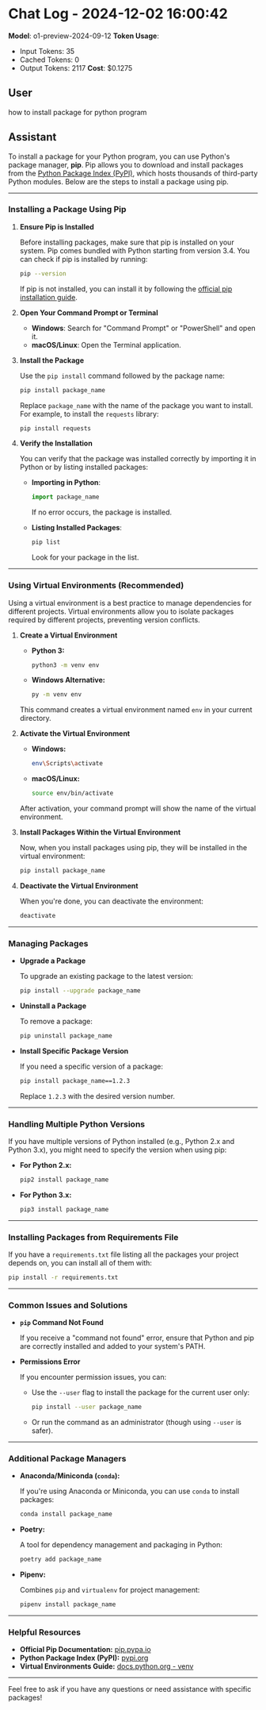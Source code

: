 # Chat Log - 2024-12-02 16:00:42
**Model**: o1-preview-2024-09-12
**Token Usage**:
- Input Tokens: 35
- Cached Tokens: 0
- Output Tokens: 2117
**Cost**: $0.1275

## User
how to install package for python program

## Assistant
To install a package for your Python program, you can use Python's package manager, **pip**. Pip allows you to download and install packages from the [Python Package Index (PyPI)](https://pypi.org/), which hosts thousands of third-party Python modules. Below are the steps to install a package using pip.

---

### **Installing a Package Using Pip**

1. **Ensure Pip is Installed**

   Before installing packages, make sure that pip is installed on your system. Pip comes bundled with Python starting from version 3.4. You can check if pip is installed by running:

   ```bash
   pip --version
   ```

   If pip is not installed, you can install it by following the [official pip installation guide](https://pip.pypa.io/en/stable/installation/).

2. **Open Your Command Prompt or Terminal**

   - **Windows**: Search for "Command Prompt" or "PowerShell" and open it.
   - **macOS/Linux**: Open the Terminal application.

3. **Install the Package**

   Use the `pip install` command followed by the package name:

   ```bash
   pip install package_name
   ```

   Replace `package_name` with the name of the package you want to install. For example, to install the `requests` library:

   ```bash
   pip install requests
   ```

4. **Verify the Installation**

   You can verify that the package was installed correctly by importing it in Python or by listing installed packages:

   - **Importing in Python**:

     ```python
     import package_name
     ```

     If no error occurs, the package is installed.

   - **Listing Installed Packages**:

     ```bash
     pip list
     ```

     Look for your package in the list.

---

### **Using Virtual Environments (Recommended)**

Using a virtual environment is a best practice to manage dependencies for different projects. Virtual environments allow you to isolate packages required by different projects, preventing version conflicts.

1. **Create a Virtual Environment**

   - **Python 3:**

     ```bash
     python3 -m venv env
     ```

   - **Windows Alternative:**

     ```bash
     py -m venv env
     ```

   This command creates a virtual environment named `env` in your current directory.

2. **Activate the Virtual Environment**

   - **Windows:**

     ```bash
     env\Scripts\activate
     ```

   - **macOS/Linux:**

     ```bash
     source env/bin/activate
     ```

   After activation, your command prompt will show the name of the virtual environment.

3. **Install Packages Within the Virtual Environment**

   Now, when you install packages using pip, they will be installed in the virtual environment:

   ```bash
   pip install package_name
   ```

4. **Deactivate the Virtual Environment**

   When you're done, you can deactivate the environment:

   ```bash
   deactivate
   ```

---

### **Managing Packages**

- **Upgrade a Package**

  To upgrade an existing package to the latest version:

  ```bash
  pip install --upgrade package_name
  ```

- **Uninstall a Package**

  To remove a package:

  ```bash
  pip uninstall package_name
  ```

- **Install Specific Package Version**

  If you need a specific version of a package:

  ```bash
  pip install package_name==1.2.3
  ```

  Replace `1.2.3` with the desired version number.

---

### **Handling Multiple Python Versions**

If you have multiple versions of Python installed (e.g., Python 2.x and Python 3.x), you might need to specify the version when using pip:

- **For Python 2.x:**

  ```bash
  pip2 install package_name
  ```

- **For Python 3.x:**

  ```bash
  pip3 install package_name
  ```

---

### **Installing Packages from Requirements File**

If you have a `requirements.txt` file listing all the packages your project depends on, you can install all of them with:

```bash
pip install -r requirements.txt
```

---

### **Common Issues and Solutions**

- **`pip` Command Not Found**

  If you receive a "command not found" error, ensure that Python and pip are correctly installed and added to your system's PATH.

- **Permissions Error**

  If you encounter permission issues, you can:

  - Use the `--user` flag to install the package for the current user only:

    ```bash
    pip install --user package_name
    ```

  - Or run the command as an administrator (though using `--user` is safer).

---

### **Additional Package Managers**

- **Anaconda/Miniconda (`conda`):**

  If you're using Anaconda or Miniconda, you can use `conda` to install packages:

  ```bash
  conda install package_name
  ```

- **Poetry:**

  A tool for dependency management and packaging in Python:

  ```bash
  poetry add package_name
  ```

- **Pipenv:**

  Combines `pip` and `virtualenv` for project management:

  ```bash
  pipenv install package_name
  ```

---

### **Helpful Resources**

- **Official Pip Documentation:** [pip.pypa.io](https://pip.pypa.io/en/stable/)
- **Python Package Index (PyPI):** [pypi.org](https://pypi.org/)
- **Virtual Environments Guide:** [docs.python.org - venv](https://docs.python.org/3/library/venv.html)

---

Feel free to ask if you have any questions or need assistance with specific packages!

